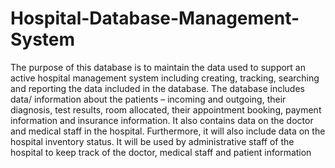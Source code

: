 # Hospital-Database-Management-System
 The purpose of this database is to maintain the data used to support an active hospital management system including creating, tracking, searching and reporting the data included in the database. The database includes data/ information about the patients – incoming and outgoing, their diagnosis, test results, room allocated, their appointment booking, payment information and insurance information. It also contains data on the doctor and medical staff in the hospital. Furthermore, it will also include data on the hospital inventory status. It will be used by administrative staff of the hospital to keep track of the doctor, medical staff and patient information
